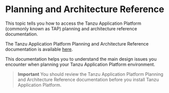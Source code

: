 # Planning and Architecture Reference

This topic tells you how to access the Tanzu Application Platform (commonly known as TAP)
planning and architecture reference documentation.

The Tanzu Application Platform Planning and Architecture Reference documentation is available
[here](https://docs.vmware.com/en/VMware-Tanzu-Application-Platform/1.7/tap-reference-architecture/GUID-reference-designs-index-tap.html).

This documentation helps you to understand the main design issues you encounter when
planning your Tanzu Application Platform environment.

>**Important** You should review the Tanzu Application Platform Planning and Architecture Reference
documentation before you install Tanzu Application Platform.
